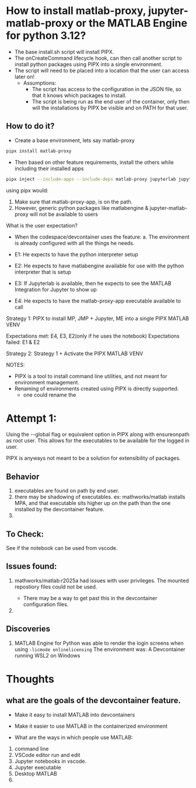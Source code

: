 
# How to install matlab-proxy, jupyter-matlab-proxy or the MATLAB Engine for python 3.12?

- The base install.sh script will install PIPX.
- The onCreateCommand lifecycle hook, can then call another script to install python packages using PIPX into a single environment.
- The script will need to be placed into a location that the user can access later on!
    - Assumptions:
        * The script has access to the configuration in the JSON file, so that it knows which packages to install.
        * The script is being run as the end user of the container, only then will the installations by PIPX be visible and on PATH for that user.
        
## How to do it?

- Create a base environment, lets say matlab-proxy
```bash
pipx install matlab-proxy
```
- Then based on other feature requirements, install the others while including their installed apps
```bash
pipx inject --include-apps --include-deps matlab-proxy jupyterlab jupyter-matlab-proxy
```

using pipx would:
1. Make sure that matlab-proxy-app, is on the path.
2. However, generic python packages like matlabengine & jupyter-matlab-proxy will not be available to users

What is the user expectation?
* When the codespace/devcontainer uses the feature:
    a. The environment is already configured with all the things he needs.

* E1: He expects to have the python interpreter setup
* E2: He expects to have matlabengine available for use with the python interpreter that is setup
* E3: If Jupyterlab is available, then he expects to see the MATLAB Integration for Jupyter to show up
* E4: He expects to have the matlab-proxy-app executable available to call

Strategy 1: PIPX to install MP, JMP + Jupyter, ME into a single PIPX MATLAB VENV

Expectations met: E4, E3, E2(only if he uses the notebook)
Expectations failed: E1 & E2

Strategy 2: Strategy 1 + Activate the PIPX MATLAB VENV

NOTES:
* PIPX is a tool to install command line utilities, and not meant for environment management.
* Renaming of environments created using PIPX is directly supported. 
    - one could rename the 


# Attempt 1:
Using the --global flag or equivalent option in PIPX along with ensureonpath as root user.
This allows for the executables to be available for the logged in user.

PIPX is anyways not meant to be a solution for extensibility of packages.

## Behavior
1. executables are found on path by end user.
2. there may be shadowing of executables. ex: mathworks/matlab installs MPA, and that executable sits higher up on the path than the one installed by the devcontainer feature.
3. 

## To Check:
See if the notebook can be used from vscode.

## Issues found:
1. mathworks/matlab:r2025a had issues with user privileges. The mounted repostiory files could not be used.
    * There may be a way to get past this in the devcontainer configuration files.

2. 

## Discoveries
1. MATLAB Engine for Python was able to render the login screens when using `-licmode onlinelicensing`
   The environment was: A Devcontainer running WSL2 on Windows  
# Thoughts

## what are the goals of the devcontainer feature.
* Make it easy to install MATLAB into devcontainers
* Make it easier to use MATLAB in the containerized environment

* What are the ways in which people use MATLAB:
 1. command line
 2. VSCode editor run and edit
 3. Jupyter notebooks in vscode.
 4. Jupyter executable
 5. Desktop MATLAB 
 6. 
